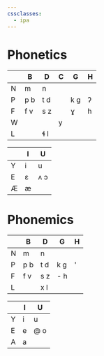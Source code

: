 ```yaml
---
cssclasses:
  - ipa
---
```


# Phonetics
|   | B   | D   | C | G   | H |
|---|-----|-----|---|-----|---|
| N | m   | n   |   |     |   |
| P | p b | t d |   | k g | ʔ |
| F | f v | s z |   | ɣ   | h |
| W |     |     | y |     |   |
| L |     | ɬ l |   |     |   |

|   | I | U    |
|---|---|------|
| Y | i | u    |
| E | ɛ | ʌ  ɔ |
| Æ | æ |      |

# Phonemics
|     | B   | D   | G   | H   |
| --- | --- | --- | --- | --- |
| N   | m   | n   |     |     |
| P   | p b | t d | k g | '   |
| F   | f v | s z | - h |     |
| L   |     | x l |     |     |

|     | I   | U   |
| --- | --- | --- |
| Y   | i   | u   |
| E   | e   | @ o |
| A   | a   |    |
